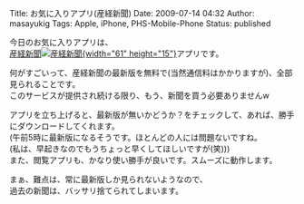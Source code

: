 Title: お気に入りアプリ(産経新聞)
Date: 2009-07-14 04:32
Author: masayukig
Tags: Apple, iPhone, PHS-Mobile-Phone
Status: published

今日のお気に入りアプリは、  
[産経新聞![産経新聞](http://ax.itunes.apple.com/images/badgeitunes61x15dark.gif){width="61"
height="15"}](http://click.linksynergy.com/fs-bin/stat?id=6ZMj3qNtbOQ&offerid=94348&type=3&subid=0&tmpid=2192&RD_PARM1=http%253A%252F%252Fitunes.apple.com%252FWebObjects%252FMZStore.woa%252Fwa%252FviewSoftware%253Fid%253D298592032%2526mt%253D8%2526uo%253D6%2526partnerId%253D30)アプリです。

何がすごいって、産経新聞の最新版を無料で(当然通信料はかかりますが)、全部見られることです。  
このサービスが提供され続ける限り、もう、新聞を買う必要ありませんw

アプリを立ち上げると、最新版が無いかどうか？をチェックして、あれば、勝手にダウンロードしてくれます。  
(午前5時に最新版になるそうです。ほとんどの人には問題ないですね。  
(私は、早起きなのでもうちょっと早くしてほしいですが(笑)))  
また、閲覧アプリも、かなり使い勝手が良いです。スムーズに動作します。

まぁ、難点は、常に最新版しか見られないようなので、  
過去の新聞は、バッサリ捨てられてしまいます。
